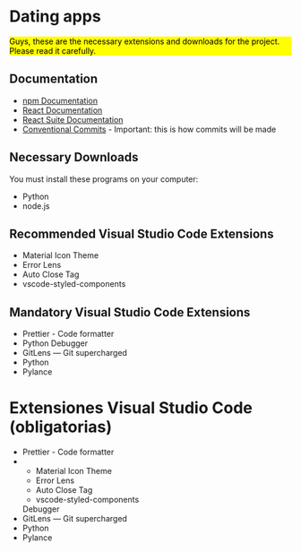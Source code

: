 # Dating apps
<p style="background-color: yellow; color: black;">Guys, these are the necessary extensions and downloads for the project. Please read it carefully.</p>

## Documentation

- [npm Documentation](https://docs.npmjs.com/)
- [React Documentation](https://legacy.reactjs.org/docs/getting-started.html)
- [React Suite Documentation](https://rsuitejs.com/)
- [Conventional Commits](https://www.conventionalcommits.org/en/v1.0.0/) - Important: this is how commits will be made

## Necessary Downloads

You must install these programs on your computer:
- Python
- node.js

## Recommended Visual Studio Code Extensions

- Material Icon Theme
- Error Lens
- Auto Close Tag
- vscode-styled-components

## Mandatory Visual Studio Code Extensions

- Prettier - Code formatter
- Python Debugger
- GitLens — Git supercharged
- Python
- Pylance

<h1>Extensiones Visual Studio Code (obligatorias)</h1>
<ul>
   <li>Prettier - Code formatter</li>
    <li><ul>
    <li>Material Icon Theme</li>
    <li>Error Lens</li>
    <li>Auto Close Tag</li>
    <li>vscode-styled-components</li>
</ul> Debugger</li>
    <li>GitLens — Git supercharged</li>
    <li>Python</li>
    <li>Pylance</li>
</ul>
